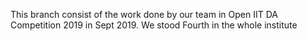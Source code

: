 This branch consist of the work done by our team in Open IIT DA Competition 2019 in Sept 2019.
We stood Fourth in the whole institute
